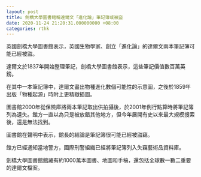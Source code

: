 ```yaml
---
layout: post
title: 劍橋大學圖書館稱達爾文「進化論」筆記簿或被盜
date: 2020-11-24 21:20:31.000000000 +08:00
categories: rthk
---
```


英國劍橋大學圖書館表示，英國生物學家、創立「進化論」的達爾文兩本筆記簿可能已經被盜。

達爾文於1837年開始整理筆記，劍橋大學圖書館表示，這些筆記價值數百萬英鎊。

在其中一本筆記簿中，達爾文畫出物種進化數個可能性的示意圖，之後於1859年出版「物種起源」時附上更精緻插圖。

圖書館2000年從保險庫將兩本筆記取出供拍攝後，於2001年例行點算時將筆記簿列為遺失。館方一直以為只是被放錯其他地方，但今年展開有史以來最大規模搜索後，還是無法找到。

圖書館在聲明中表示，館長的結論是筆記簿很可能已經被盜竊。

館方已經通知當地警方，國際刑警組織已經將筆記簿列入失竊藝術品資料庫。

劍橋大學圖書館館藏有約1000萬本圖書、地圖和手稿，還包括全球數一數二重要的達爾文檔案。
